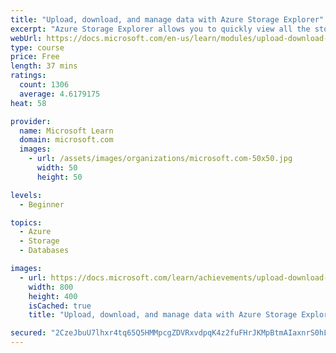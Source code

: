 ```yaml
---
title: "Upload, download, and manage data with Azure Storage Explorer"
excerpt: "Azure Storage Explorer allows you to quickly view all the storage services under your account. You can browse through, read, and edit data stored in those services through a user-friendly graphical interface."
webUrl: https://docs.microsoft.com/en-us/learn/modules/upload-download-and-manage-data-with-azure-storage-explorer/
type: course
price: Free
length: 37 mins
ratings:
  count: 1306
  average: 4.6179175
heat: 58

provider:
  name: Microsoft Learn
  domain: microsoft.com
  images:
    - url: /assets/images/organizations/microsoft.com-50x50.jpg
      width: 50
      height: 50

levels:
  - Beginner

topics:
  - Azure
  - Storage
  - Databases

images:
  - url: https://docs.microsoft.com/learn/achievements/upload-download-and-manage-data-with-azure-storage-explorer-social.png
    width: 800
    height: 400
    isCached: true
    title: "Upload, download, and manage data with Azure Storage Explorer"

secured: "2CzeJbuU7lhxr4tq65Q5HMMpcgZDVRxvdpqK4z2fuFHrJKMpBtmAIaxnrS0hLY1XpCqgR9VFNeUd2H4sMdK5423M+Ljr+YtuHv0Ldje+5AQzjIisw4n3ZVDGhIFSl9yCxzKPVHx0OFxjaN5/h3hRzk7cRK0uNa3TPBEzDx8w53sl070rSQ2iH9K6EwDaze2tgsBLpL+H9euqG6/douhu9HddZRiCyPL9JL5qV1azkqDrGV+RXX5THrefi64J9lVUG/SMSPGzpjpSSdet2cmjo1ckvzOoBfzO19ve5JgXno154EArc1FvtPygQAgV9zBMAvMLgkZhBVU8hqA4Ex462il2bbul/6o6qMKdg9hUjka6lxQE3F1new4qT+ebVydPb+sR2F/oy//jhFntZHLqdbqJ2RUNE2esDA9R7RIk49o=;6vgE0cLPVW4hmA9FPfaA3g=="
---
```


